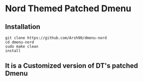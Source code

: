# Nord Themed Patched Dmenu



## Installation
```git clone https://github.com/Arsh90/dmenu-nord```
</br>
<code>cd dmenu-nord</code>
</br>
<code>sudo make clean install</code>

## It is a Customized version of DT's patched Dmenu 

